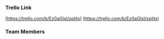 ### Trello Link
[https://trello.com/b/Ez0aGlsI/splits] (https://trello.com/b/Ez0aGlsI/splits)

### Team Members
